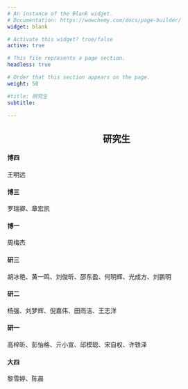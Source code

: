 ```yaml
---
# An instance of the Blank widget.
# Documentation: https://wowchemy.com/docs/page-builder/
widget: blank

# Activate this widget? true/false
active: true

# This file represents a page section.
headless: true

# Order that this section appears on the page.
weight: 50

#title: 研究生
subtitle:

---
```



<center>

## 研究生

</center>

#### 博四

  王明远

#### 博三

  罗瑞卿、章宏凯

#### 博一

  周梅杰

#### 研三

  胡冰艳、黄一鸣、刘俊昕、邵东盈、何明辉、光成方、刘鹏明

#### 研二

  杨强、刘梦辉、倪嘉伟、田雨洁、王志洋

#### 研一

  高梓昕、彭怡格、亓小宣、邱模聪、宋自权、许轶泽

#### 大四

  黎雪婷、陈晨
